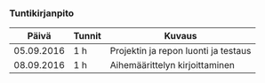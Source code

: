 ### Tuntikirjanpito

Päivä | Tunnit | Kuvaus
--------------- | ------ | ------
05.09.2016 | 1 h | Projektin ja repon luonti ja testaus
08.09.2016 | 1 h | Aihemäärittelyn kirjoittaminen
